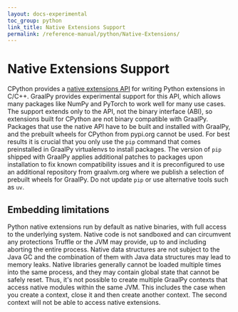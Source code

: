 ```yaml
---
layout: docs-experimental
toc_group: python
link_title: Native Extensions Support
permalink: /reference-manual/python/Native-Extensions/
---
```


# Native Extensions Support

CPython provides a [native extensions API](https://docs.python.org/3/c-api/index.html) for writing Python extensions in C/C++.
GraalPy provides experimental support for this API, which allows many packages like NumPy and PyTorch to work well for many use cases.
The support extends only to the API, not the binary interface (ABI), so extensions built for CPython are not binary compatible with GraalPy.
Packages that use the native API have to be built and installed with GraalPy, and the prebuilt wheels for CPython from pypi.org cannot be used.
For best results it is crucial that you only use the `pip` command that comes preinstalled in GraalPy virtualenvs to install packages.
The version of `pip` shipped with GraalPy applies additional patches to packages upon installation to fix known compatibility issues and it is preconfigured to use an additional repository from graalvm.org where we publish a selection of prebuilt wheels for GraalPy.
Do not update `pip` or use alternative tools such as `uv`.

## Embedding limitations

Python native extensions run by default as native binaries, with full access to the underlying system.
Native code is not sandboxed and can circumvent any protections Truffle or the JVM may provide, up to and including aborting the entire process.
Native data structures are not subject to the Java GC and the combination of them with Java data structures may lead to memory leaks.
Native libraries generally cannot be loaded multiple times into the same process, and they may contain global state that cannot be safely reset.
Thus, it's not possible to create multiple GraalPy contexts that access native modules within the same JVM.
This includes the case when you create a context, close it and then create another context.
The second context will not be able to access native extensions.
